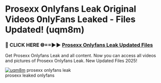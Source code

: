 # Prosexx Onlyfans Leak Original Videos 0nlyFans Leaked - Files Updated! (uqm8m)

<h3>🔴 CLICK HERE 🌐==►► <a href="https://tinyurl.com/brd5kh86" rel="nofollow">Prosexx Onlyfans Leak Updated Files</a></h3>

Get Prosexx Onlyfans Leak and all content. Now you can access all videos and pictures of Prosexx Onlyfans Leak. New Updated Files 2025!

[![uqm8m](https://i.imgur.com/K7sEzmb.gif)](https://tinyurl.com/brd5kh86)
prosexx onlyfans leak<br>
prosexx leaked onlyfans